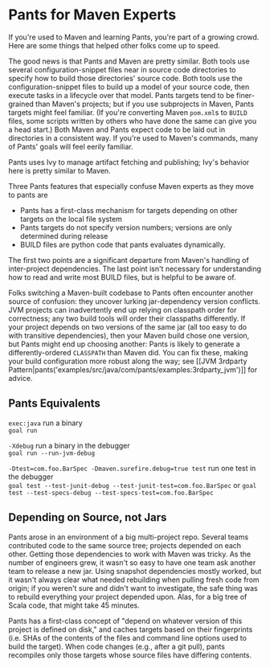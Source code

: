 Pants for Maven Experts
=======================

If you're used to Maven and learning Pants, you're part of a growing
crowd. Here are some things that helped other folks come up to speed.

The good news is that Pants and Maven are pretty similar. Both tools use
several configuration-snippet files near in source code directories to
specify how to build those directories' source code. Both tools use the
configuration-snippet files to build up a model of your source code,
then execute tasks in a lifecycle over that model. Pants targets tend to
be finer-grained than Maven's projects; but if you use subprojects in
Maven, Pants targets might feel familiar. (If you're converting Maven
`pom.xml`s to `BUILD` files, <a pantsref="setup_mvn2pants">some scripts written by others who
have done the same</a> can give you a head start.)
Both Maven and Pants expect code to be laid out in directories in a consistent way. If you're used
to Maven's commands, many of Pants' goals will feel eerily familiar.

Pants uses Ivy to manage artifact fetching and publishing; Ivy's
behavior here is pretty similar to Maven.

Three Pants features that especially confuse Maven experts as they move
to pants are

-   Pants has a first-class mechanism for targets depending on other
    targets on the local file system
-   Pants targets do not specify version numbers; versions are only
    determined during release
-   BUILD files are python code that pants evaluates dynamically.

The first two points are a significant departure from Maven's handling
of inter-project dependencies. The last point isn't necessary for
understanding how to read and write most BUILD files, but is helpful to
be aware of.

Folks switching a Maven-built codebase to Pants often encounter another
source of confusion: they uncover lurking jar-dependency version
conflicts. JVM projects can inadvertently end up relying on classpath
order for correctness; any two build tools will order their classpaths
differently. If your project depends on two versions of the same jar
(all too easy to do with transitive dependencies), then your Maven build
chose one version, but Pants might end up choosing another: Pants is
likely to generate a differently-ordered `CLASSPATH` than Maven did. You
can fix these, making your build configuration more robust along the
way; see
[[JVM 3rdparty Pattern|pants('examples/src/java/com/pants/examples:3rdparty_jvm')]]
for advice.

Pants Equivalents
-----------------

`exec:java` run a binary<br>
`goal run`

`-Xdebug` run a binary in the debugger<br>
`goal run --run-jvm-debug`

`-Dtest=com.foo.BarSpec -Dmaven.surefire.debug=true test` run one test in the debugger<br>
`goal test --test-junit-debug --test-junit-test=com.foo.BarSpec` or
`goal test --test-specs-debug --test-specs-test=com.foo.BarSpec`

Depending on Source, not Jars
-----------------------------

Pants arose in an environment of a big multi-project repo. Several teams
contributed code to the same source tree; projects depended on each
other. Getting those dependencies to work with Maven was tricky. As the
number of engineers grew, it wasn't so easy to have one team ask another
team to release a new jar. Using snapshot dependencies mostly worked,
but it wasn't always clear what needed rebuilding when pulling fresh
code from origin; if you weren't sure and didn't want to investigate,
the safe thing was to rebuild everything your project depended upon.
Alas, for a big tree of Scala code, that might take 45 minutes.

Pants has a first-class concept of "depend on whatever version of this
project is defined on disk," and caches targets based on their
fingerprints (i.e. SHAs of the contents of the files and command line
options used to build the target). When code changes (e.g., after a git
pull), pants recompiles only those targets whose source files have
differing contents.


